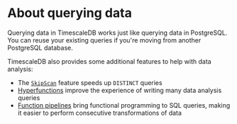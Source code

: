 # About querying data

Querying data in TimescaleDB works just like querying data in PostgreSQL. You
can reuse your existing queries if you're moving from another PostgreSQL
database.

TimescaleDB also provides some additional features to help with data analysis:

- The [`SkipScan`][skipscan] feature speeds up `DISTINCT` queries
- [Hyperfunctions][hyperfunctions] improve the experience of writing many data
  analysis queries
- [Function pipelines][pipelines] bring functional programming to SQL queries,
  making it easier to perform consecutive transformations of data

[hyperfunctions]: /timescaledb/:currentVersion:/how-to-guides/hyperfunctions/
[pipelines]: /timescaledb/:currentVersion:/how-to-guides/hyperfunctions/function-pipelines/
[skipscan]: /timescaledb/:currentVersion:/how-to-guides/query-data/skipscan/
